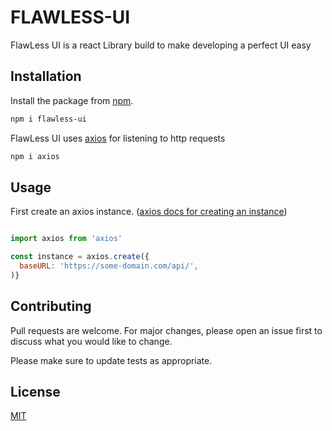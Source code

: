 # FLAWLESS-UI

FlawLess UI is a react Library build to make developing a perfect UI easy

## Installation

Install the package from [npm](https://www.npmjs.com/).

```bash
npm i flawless-ui
```

FlawLess UI uses [axios](https://www.npmjs.com/package/axios) for listening to http requests

```bash
npm i axios
```

## Usage

First create an axios instance. ([axios docs for creating an instance](https://www.npmjs.com/package/axios#creating-an-instance))

```javascript

import axios from 'axios'

const instance = axios.create({
  baseURL: 'https://some-domain.com/api/',
)}
```

## Contributing
Pull requests are welcome. For major changes, please open an issue first to discuss what you would like to change.

Please make sure to update tests as appropriate.

## License
[MIT](https://choosealicense.com/licenses/mit/)
